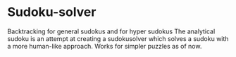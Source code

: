 # Sudoku-solver
Backtracking for general sudokus and for hyper sudokus
The analytical sudoku is an attempt at creating a sudokusolver which solves a sudoku with a more human-like approach. Works for simpler puzzles as of now.
